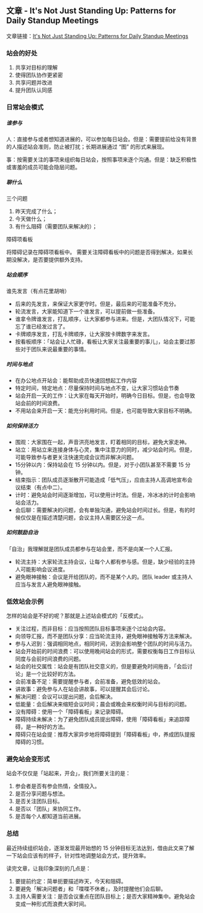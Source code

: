 ## 文章 - It's Not Just Standing Up: Patterns for Daily Standup Meetings


文章链接：[It's Not Just Standing Up: Patterns for Daily Standup Meetings](https://www.martinfowler.com/articles/itsNotJustStandingUp.html)


### 站会的好处

1. 共享对目标的理解
2. 使得团队协作更紧密
3. 共享问题并改进
4. 提升团队认同感



### 日常站会模式

##### 谁参与

人：直接参与或者想知道进展的，可以参加每日站会。但是：需要提前给没有背景的人描述站会准则，防止被打扰；长期进展通过 “图” 的形式来展现。

事：按需要关注的事项来组织每日站会，按照事项来逐个沟通。但是：缺乏积极性或害羞的成员可能会隐层问题。


##### 聊什么

三个问题

1. 昨天完成了什么；
2. 今天做什么；
3. 有什么阻碍（需要团队来解决的）；

障碍项看板

将障碍记录在障碍项看板中。
需要关注障碍看板中的问题是否得到解决，如果长期没解决，是否要提供额外支持。


##### 站会顺序

谁先发言（有点花里胡哨）

- 后来的先发言，来保证大家更守时。但是，最后来的可能准备不充分。
- 轮流发言，大家能知道下一个谁发言，可以提前做一些准备。
- 谁拿令牌谁发言，打乱顺序，让大家都参与进来。但是，大团队情况下，可能忘了谁已经发过言了。
- 卡牌顺序发言，打乱卡牌顺序，让大家按卡牌数字来发言。
- 按看板顺序：「站会让人忙碌，看板让大家关注最重要的事儿」，站会主要过那些对于团队来说最重要的事情。


##### 时间与地点

- 在办公地点开站会：能帮助成员快速回想起工作内容
- 特定时间，特定地点：尽量保持时间与地点不变，让大家习惯站会节奏
- 站会开启一天的工作：让大家在每天开始时，明确今日目标。但是，也会导致站会前的时间浪费。
- 不用站会来开启一天：能充分利用时间。但是，也可能导致大家目标不明确。


##### 如何保持活力

- 围观：大家围在一起，声音洪亮地发言，盯着相同的目标，避免大家走神。
- 站立：用站立来连接身体与心灵，集中注意力的同时，减少站会时间。但是，可能导致参与者更关注快速完成会议而非解决问题。
- 15分钟以内：保持站会在 15 分钟以内。但是，对于小团队甚至不需要 15 分钟。
- 结束指示：团队成员逐渐散开可能造成「低气压」，应由主持人高调地宣布会议结束（有点中二）。
- 计时：避免站会时间逐渐增加，可以使用计时法。但是，冷冰冰的计时会影响站会活力。
- 会后聊：需要解决的问题，会有单独沟通，避免站会时间过长。但是，有的时候仅仅是在描述清楚问题，会议主持人需要区分这一点。

##### 如何鼓励自治
「自治」我理解就是团队成员都参与在站会里，而不是向某一个人汇报。

- 轮流主持：大家轮流主持会议，让每个人都有参与感。但是，缺少经验的主持人可能影响会议进度。
- 避免眼神接触：会议是开给团队的，而不是某个人的。团队 leader 或主持人应当与发言人避免眼神接触。


### 低效站会示例

怎样的站会是不好的呢？那就是上述站会模式的「反模式」。

- 关注过程，而非目标：应当按照团队目标事项来逐个过站会内容。
- 向领导汇报，而不是团队分享：应当轮流主持，避免眼神接触等方法来解决。
- 参与人迟到：强调相同地点，相同时间，迟到会影响整个团队的时间与活力。
- 站会开始前的时间浪费：可以使用晚间站会的形式，需要权衡每日工作目标认同度与会前时间浪费的问题。
- 站会的社交属性：站会是有团队社交意义的，但是要避免时间拖沓，「会后讨论」是一个比较好的方法。
- 会前准备不足：需要提醒参与者，会前准备，避免低效的站会。
- 讲故事：避免参与人在站会讲故事，可以提醒其会后讨论。
- 解决问题：会议可以提出问题，会后解决。
- 低能量：会后解决来缩短会议时间；晨会或晚会来权衡时间与目标的问题。
- 没有障碍：使用一个「障碍看板」来记录障碍。
- 障碍持续未解决：为了避免团队成员提出障碍，使用「障碍看板」来追踪障碍，是一种好的方法。
- 障碍只在站会提：推荐大家异步地将障碍提到「障碍看板」中，养成团队提报障碍的习惯。



### 避免站会变形式

站会不仅仅是「站起来，开会」，我们所要关注的是：
1. 参会者是否有参会热情，全情投入。
2. 是否分享问题与想法。
3. 是否关注团队目标。
4. 是否以「团队」来协同工作。
5. 是否每个人都知道当前进展。



### 总结

最近持续组织站会，逐渐发现最开始想的 15 分钟目标无法达到，借由此文来了解一下站会应该有的样子，针对性地调整站会方式，提升效率。

读完文章，让我印象深刻的几点是：

1. 要提前约定：简单扼要描述昨天，今天和阻碍。
2. 要避免「解决问题者」和「喋喋不休者」，及时提醒他们会后聊。
3. 主持人需要关注：是否会议重点在团队目标上；是否大家精神集中。避免站会变成一种形式而浪费大家时间。
